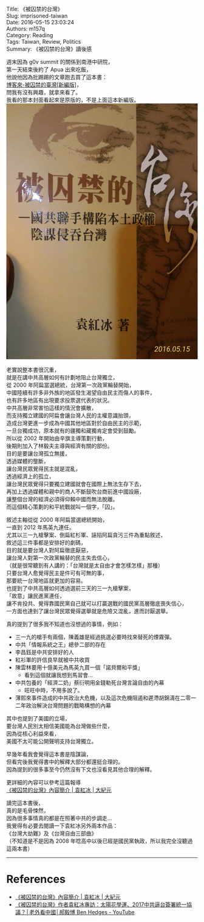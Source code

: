 Title: 《被囚禁的台灣》  
Slug: imprisoned-taiwan  
Date: 2016-05-15 23:03:24  
Authors: m157q  
Category: Reading  
Tags: Taiwan, Review, Politics  
Summary: 《被囚禁的台灣》讀後感  
  
  
週末因為 g0v summit 的關係到南港中研院，  
第一天結束後約了 Apua 出來吃飯，  
他說他因為批踢踢的文章跑去買了這本書：  
[博客來-被囚禁的臺灣[新編版]](http://www.books.com.tw/products/0010631486)，  
問我有沒有興趣，就拿來看了。  
我看的那本封面看起來是原版的，不是上面這本新編版。  
![imprisoned-taiwan](/files/imprisoned-taiwan/imprisoned-taiwan.jpg)  
  
老實說整本書很沉重，  
就是在講中共高層如何有計劃地阻止台灣獨立，  
從 2000 年阿扁當選總統，台灣第一次政黨輪替開始，  
中國陸續有許多非外族的地區發生渴望自由民主而傷人的事件，  
也有許多地區有出現要求投票選代表的狀況。  
中共高層非常害怕這樣的情況會擴散，  
而支持獨立建國的阿扁會讓台灣人民的主權意識抬頭，  
造成台灣更進一步成為中國其他地區對於自由民主的示範，  
一旦台獨成功，原本就有的疆獨和藏獨肯定會受到鼓勵。  
所以從 2002 年開始由辛旗主導策劃行動，  
後期則加入了林毅夫主導與經濟有關的部份。  
目的是要讓台灣孤立無援，  
透過媒體的壟斷，  
讓台灣民眾覺得民主就是混亂，  
透過經濟上的孤立，  
讓台灣民眾覺得只要獨立建國就會在國際上無法生存下去，  
再加上透過媒體和親中的商人不斷鼓吹台商前進中國設廠，  
讓整個台灣的經濟必須得仰賴中國而無法脫離。  
而這個精心策劃的和平統戰就叫一個字，「囚」。  
  
敘述主軸從從 2000 年阿扁當選總統開始，  
一直到 2012 年馬英九連任。  
尤其以三一九槍擊案、倒扁紅杉軍、誣陷阿扁貪污三件為重點敘述，  
敘述這三件事都是安排好的劇碼，  
目的就是要台灣人對阿扁徹底厭惡，  
讓台灣人對第一次政黨輪替的民主失去信心，  
（就是很常聽到有人講的：「台灣就是太自由才會怎樣怎樣」那種）  
只要台灣人愈覺得民主是件可有可無的事，  
那要統一台灣地區就更加的容易。  
也提到了中共高層如何透過選前三天的三一九槍擊案，  
「故意」讓民進黨連任，  
讓不肯投共、覺得靠國民黨自己就可以打贏選戰的國民黨高層徹底喪失信心，  
一方面也達到了讓台灣民眾覺得選舉就是危險又混亂，進而討厭選舉。  
  
真的提到了很多我不知道也沒想過的事情，例如：  
  
+ 三一九的槍手有兩個，陳義雄是經過挑選必要時找來替死的煙霧彈。  
+ 中共「情報系統之王」總參二部的存在  
+ 李昌鈺是中共安排好的人  
+ 紅衫軍的許信良早就被中共收買  
+ 陳雲林要用十億美元為馬英九買一個「諾貝爾和平獎」  
    + 看到這個就讓我想到馬習會...  
+ 中共包養的「經濟二奶」蔡衍明用金錢勒死台灣言論自由的內幕  
    + 旺旺中時，不用多說了。  
+ 薄熙來事件造成的中共政治大危機，以及這次危機阻遏和遲滯胡錦濤在二零一二年政治解決台灣問題的戰略構想的內幕  
  
其中也提到了美國的立場，  
要台灣人民別太相信美國能為台灣做些什麼，  
因為從核心利益來看，  
美國不太可能公開聲明支持台灣獨立。  
  
早幾年看我會覺得這本書是陰謀論，  
但看完後我覺得書中的解釋大部分都還挺合理的。  
因為提到的很多事至今仍然沒有下文也沒看見其他合理的解釋。  
  
更詳細的內容可以參考這篇報導  
[《被囚禁的台灣》內容簡介 | 袁紅冰 | 大紀元](http://www.epochtimes.com/b5/12/10/1/n3695466.htm)  
  
讀完這本書後，  
真的是毛骨悚然，  
因為很多事情真的都是在照著中共的步調走...  
我覺得有必要去閱讀一下袁紅冰另外兩本作品：  
《台灣大劫難》及《台灣自由三部曲》  
（不知道是不是因為 2008 年唸高中以後已經是國民黨執政，所以我完全沒聽過這兩本書）  
  
---  
  
# References  
+ [《被囚禁的台灣》內容簡介 | 袁紅冰 | 大紀元](http://www.epochtimes.com/b5/12/10/1/n3695466.htm)  
+ [《被囚禁的台灣》作者袁紅冰專訪：太陽花學運、2017中共逼台簽署統一協議？│老外看中國│郝毅博 Ben Hedges - YouTube](https://www.youtube.com/watch?v=kbe0yER9cAQ)  
